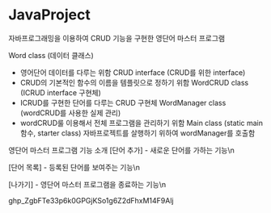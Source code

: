 # JavaProject
자바프로그래밍을 이용하여 CRUD 기능을 구현한 영단어 마스터 프로그램

Word class (데이터 클래스)
- 영어단어 데이터를 다루는 위함
CRUD interface (CRUD를 위한 interface)
- CRUD의 기본적인 함수의 이름을 템플릿으로 정하기 위함 
WordCRUD class (ICRUD interface 구현체)
- ICRUD를 구현한 단어를 다루는 CRUD 구현체
WordManager class (wordCRUD를 사용한 실제 관리)
- wordCRUD룰 이용해서 전체 프로그램을 관리하기 위함
Main class (static main 함수, starter class)
  자바프로젝트를 살행하기 위하여 wordManager를 호출함 

영단어 마스터 프로그램 기능 소개
[단어 추가] - 새로운 단어를 가하는 기능\n

[단어 목록] - 등록된 단어를 보여주는 기능\n

[나가기] - 영단어 마스터 프로그램을 종료하는 기능\n

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
 
